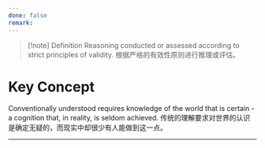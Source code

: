 ```yaml
---
done: false
remark:
---
```


>[!note] Definition
>Reasoning conducted or assessed according to strict principles of validity.
>根据严格的有效性原则进行推理或评估。

# Key Concept
Conventionally understood requires knowledge of the world that is certain - a cognition that, in reality, is seldom achieved.
传统的理解要求对世界的认识是确定无疑的，而现实中却很少有人能做到这一点。

---